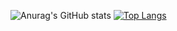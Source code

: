 <p align="center">     
                                              
<!--                       
**Rodoll99/Rodoll99**  is a ✨ _special_ ✨ repository because its `README.md` (this file) appears on your GitHub profile    .             

Here are some ideas to get you started:   
       
- 🔭 I’m currently working on ...    
- 🌱 I’m currently learning ...
- 👯 I’m looking to collaborate on ...    
- 🤔 I’m looking for help with ...     
- 💬 Ask me about ...
- 📫 How to reach me: ...
- 😄 Pronouns: ...
- ⚡ Fun fact: ... ㅎ
-->
  
![Anurag's GitHub stats](https://github-readme-stats.vercel.app/api?username=Rodoll99&show_icons=true&theme=default)
[![Top Langs](https://github-readme-stats.vercel.app/api/top-langs/?username=Rodoll99&layout=donut)](https://github.com/anuraghazra/github-readme-stats)
</p>
